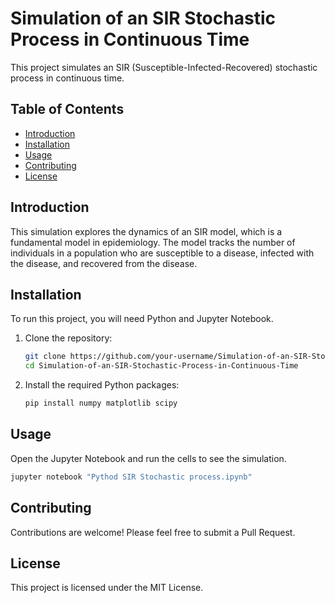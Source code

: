 # Simulation of an SIR Stochastic Process in Continuous Time

This project simulates an SIR (Susceptible-Infected-Recovered) stochastic process in continuous time.

## Table of Contents

- [Introduction](#introduction)
- [Installation](#installation)
- [Usage](#usage)
- [Contributing](#contributing)
- [License](#license)

## Introduction

This simulation explores the dynamics of an SIR model, which is a fundamental model in epidemiology. The model tracks the number of individuals in a population who are susceptible to a disease, infected with the disease, and recovered from the disease.

## Installation

To run this project, you will need Python and Jupyter Notebook.

1. Clone the repository:
   ```bash
   git clone https://github.com/your-username/Simulation-of-an-SIR-Stochastic-Process-in-Continuous-Time.git
   cd Simulation-of-an-SIR-Stochastic-Process-in-Continuous-Time
   ```

2. Install the required Python packages:
   ```bash
   pip install numpy matplotlib scipy
   ```

## Usage

Open the Jupyter Notebook and run the cells to see the simulation.

```bash
jupyter notebook "Pythod SIR Stochastic process.ipynb"
```

## Contributing

Contributions are welcome! Please feel free to submit a Pull Request.

## License

This project is licensed under the MIT License.